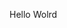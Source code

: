 Hello Wolrd










































































































































































































































































































































































































































































































































































































































































































































































































































































































































































































































































































































































